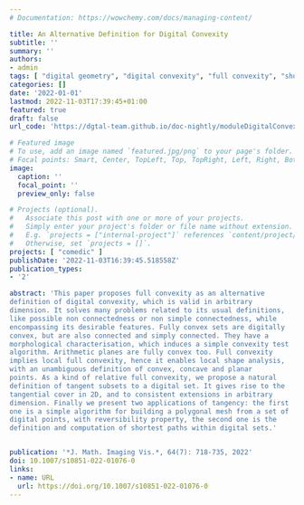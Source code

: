 ```yaml
---
# Documentation: https://wowchemy.com/docs/managing-content/

title: An Alternative Definition for Digital Convexity
subtitle: ''
summary: ''
authors:
- admin
tags: [ "digital geometry", "digital convexity", "full convexity", "shortest paths", "nD", "geometric analysis", "tangential cover", "reconstruction" ]
categories: []
date: '2022-01-01'
lastmod: 2022-11-03T17:39:45+01:00
featured: true
draft: false
url_code: 'https://dgtal-team.github.io/doc-nightly/moduleDigitalConvexity.html'

# Featured image
# To use, add an image named `featured.jpg/png` to your page's folder.
# Focal points: Smart, Center, TopLeft, Top, TopRight, Left, Right, BottomLeft, Bottom, BottomRight.
image:
  caption: ''
  focal_point: ''
  preview_only: false

# Projects (optional).
#   Associate this post with one or more of your projects.
#   Simply enter your project's folder or file name without extension.
#   E.g. `projects = ["internal-project"]` references `content/project/deep-learning/index.md`.
#   Otherwise, set `projects = []`.
projects: [ "comedic" ]
publishDate: '2022-11-03T16:39:45.518558Z'
publication_types:
- '2'

abstract: 'This paper proposes full convexity as an alternative
definition of digital convexity, which is valid in arbitrary
dimension. It solves many problems related to its usual definitions,
like possible non connectedness or non simple connectedness, while
encompassing its desirable features. Fully convex sets are digitally
convex, but are also connected and simply connected. They have a
morphological characterisation, which induces a simple convexity test
algorithm. Arithmetic planes are fully convex too. Full convexity
implies local full convexity, hence it enables local shape analysis,
with an unambiguous definition of convex, concave and planar
points. As a kind of relative full convexity, we propose a natural
definition of tangent subsets to a digital set. It gives rise to the
tangential cover in 2D, and to consistent extensions in arbitrary
dimension. Finally we present two applications of tangency: the first
one is a simple algorithm for building a polygonal mesh from a set of
digital points, with reversibility property, the second one is the
definition and computation of shortest paths within digital sets.'


publication: '*J. Math. Imaging Vis.*, 64(7): 718-735, 2022'
doi: 10.1007/s10851-022-01076-0
links:
- name: URL
  url: https://doi.org/10.1007/s10851-022-01076-0
---
```

